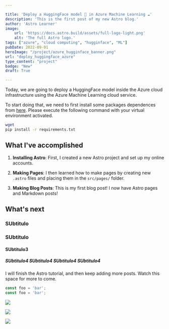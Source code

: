 ```yaml
---

title: 'Deploy a HuggingFace model 🧠 in Azure Machine Learning ☁️'
description: 'This is the first post of my new Astro blog.'
author: 'Astro Learner'
image:
    url: 'https://docs.astro.build/assets/full-logo-light.png'
    alt: 'The full Astro logo.'
tags: ["azure", "cloud computing", "hugginface", "ML"]
pubDate: 2022-09-01
heroImage: "/project/azure_hugginface_banner.png"
url: "deploy_huggingface_azure"
type_content: "project"
badge: "New"
draft: True

---
```


Today, we are going to deploy a HuggingFace model inside the Azure cloud infrastructure using the Azure Machine Learning cloud service. 

To start doing that, we need to first install some packages dependences from [here](). Please execute the following command with your virtual environment activated.

```sh
wget 
pip install -r requirements.txt
```

## What I've accomplished

1. **Installing Astro**: First, I created a new Astro project and set up my online accounts.

2. **Making Pages**: I then learned how to make pages by creating new `.astro` files and placing them in the `src/pages/` folder.

3. **Making Blog Posts**: This is my first blog post! I now have Astro pages and Markdown posts!

## What's next

### SUbtitulo

### SUbtitulo

#### SUbtitulo3

##### SUbtitulo4 SUbtitulo4 SUbtitulo4 SUbtitulo4

I will finish the Astro tutorial, and then keep adding more posts. Watch this space for more to come.

```js
const foo = 'bar';
const foo = 'bar';
```

![](/post_img.webp)

![](/post_img.webp)

![](/post_img.webp)